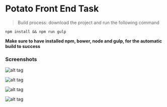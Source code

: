 # Potato Front End Task

> Build process: download the project and run the following command

`npm install && npm run gulp`

**Make sure to have installed npm, bower, node and gulp, for the automatic build to success**

### Screenshots

![alt tag](http://webexperience.fr/tommylopes/potato/screenshots/1.png)

![alt tag](http://webexperience.fr/tommylopes/potato/screenshots/2.png)

![alt tag](http://webexperience.fr/tommylopes/potato/screenshots/3.png)

![alt tag](http://webexperience.fr/tommylopes/potato/screenshots/4.png)

